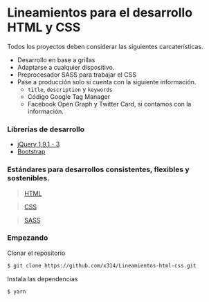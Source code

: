 # Lineamientos para el desarrollo HTML y CSS

Todos los proyectos deben considerar las siguientes carcaterísticas.
- Desarrollo en base a grillas
- Adaptarse a cualquier dispositivo.
- Preprocesador SASS para trabajar el CSS
- Pase a producción solo si cuenta con la siguiente información.
  - `title`, `description` y `keywords`
  - Código Google Tag Manager
  - Facebook Open Graph y Twitter Card, si contamos con la información.


### Librerías de desarrollo
- [jQuery 1.9.1 - 3](https://jquery.com/)
- [Bootstrap](https://getbootstrap.com/docs/3.4/getting-started/)


### Estándares para desarrollos consistentes, flexibles y sostenibles.

> [HTML](html/README.md)

> [CSS](css/README.md)

> [SASS](sass/README.md)


### Empezando
Clonar el repositorio
```bash
$ git clone https://github.com/x314/Lineamientos-html-css.git
```

Instala las dependencias
```bash
$ yarn
```